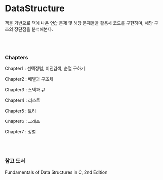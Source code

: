 # DataStructure
책을 기반으로 책에 나온 연습 문제 및 해당 문제들을 활용해 코드를 구현하며, 해당 구조의 장단점을 분석해본다.

<br><br>
### Chapters

Chapter1 : 선택정렬, 이진검색, 순열 구하기

Chapter2 : 배열과 구조체

Chapter3 : 스택과 큐

Chapter4 : 리스트

Chapter5 : 트리

Chapter6 : 그래프

Chapter7 : 정렬

<br><br>
### 참고 도서
Fundamentals of Data Structures in C, 2nd Edition
